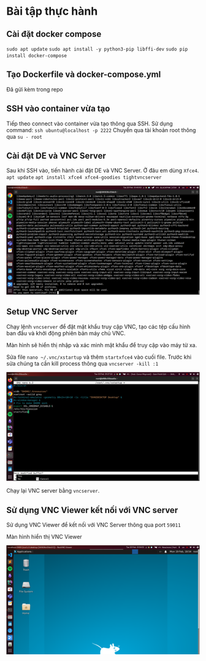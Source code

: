 # Bài tập thực hành

## Cài đặt docker compose

`sudo apt update`
`sudo apt install -y python3-pip libffi-dev`
`sudo pip install docker-compose`

## Tạo Dockerfile và docker-compose.yml
Đã gửi kèm trong repo

## SSH vào container vừa tạo
Tiếp theo connect vào container vừa tạo thông qua SSH. Sử dụng command:
`ssh ubuntu@localhost -p 2222`
Chuyển qua tài khoản root thông qua
`su - root`
## Cài đặt DE và VNC Server

Sau khi SSH vào, tiến hành cài đặt DE và VNC Server. Ở đâu em dùng `Xfce4`.
`apt update`
`apt install xfce4 xfce4-goodies tightvncserver`

![](img/installDE.png)

## Setup VNC Server
Chạy lệnh `vncserver` để đặt mật khẩu truy cập VNC, tạo các tệp cấu hình ban đầu và khởi động phiên bản máy chủ VNC.

Màn hình sẽ hiển thị nhập và xác minh mật khẩu để truy cập vào máy từ xa.

Sửa file `nano ~/.vnc/xstartup` và thêm  `startxfce4` vào cuối file. Trước khi sửa chúng ta cần kill process thông qua `vncserver -kill :1`

![](img/startxfce4.png)

Chạy lại VNC server bằng `vncserver`.

## Sử dụng VNC Viewer kết nối với VNC server
Sử dụng VNC Viewer để kết nối với VNC Server thông qua port `59011`

Màn hình hiển thị VNC Viewer

![](img/VNCViewer.png)